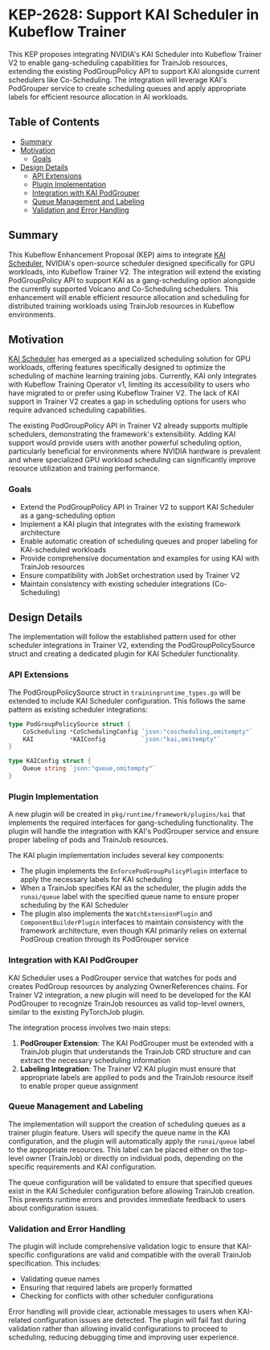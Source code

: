# KEP-2628: Support KAI Scheduler in Kubeflow Trainer

This KEP proposes integrating NVIDIA's KAI Scheduler into Kubeflow Trainer V2 to enable gang-scheduling capabilities for TrainJob resources, extending the existing PodGroupPolicy API to support KAI alongside current schedulers like Co-Scheduling. The integration will leverage KAI's PodGrouper service to create scheduling queues and apply appropriate labels for efficient resource allocation in AI workloads.

## Table of Contents

- [Summary](#summary)
- [Motivation](#motivation)
  - [Goals](#goals)
- [Design Details](#design-details)
  - [API Extensions](#api-extensions)
  - [Plugin Implementation](#plugin-implementation)
  - [Integration with KAI PodGrouper](#integration-with-kai-podgrouper)
  - [Queue Management and Labeling](#queue-management-and-labeling)
  - [Validation and Error Handling](#validation-and-error-handling)

## Summary

This Kubeflow Enhancement Proposal (KEP) aims to integrate [KAI Scheduler](https://github.com/NVIDIA/KAI-Scheduler), NVIDIA's open-source scheduler designed specifically for GPU workloads, into Kubeflow Trainer V2. The integration will extend the existing PodGroupPolicy API to support KAI as a gang-scheduling option alongside the currently supported Volcano and Co-Scheduling schedulers. This enhancement will enable efficient resource allocation and scheduling for distributed training workloads using TrainJob resources in Kubeflow environments.

## Motivation

[KAI Scheduler](https://github.com/NVIDIA/KAI-Scheduler) has emerged as a specialized scheduling solution for GPU workloads, offering features specifically designed to optimize the scheduling of machine learning training jobs. Currently, KAI only integrates with Kubeflow Training Operator v1, limiting its accessibility to users who have migrated to or prefer using Kubeflow Trainer V2. The lack of KAI support in Trainer V2 creates a gap in scheduling options for users who require advanced scheduling capabilities.

The existing PodGroupPolicy API in Trainer V2 already supports multiple schedulers, demonstrating the framework's extensibility. Adding KAI support would provide users with another powerful scheduling option, particularly beneficial for environments where NVIDIA hardware is prevalent and where specialized GPU workload scheduling can significantly improve resource utilization and training performance.

### Goals

- Extend the PodGroupPolicy API in Trainer V2 to support KAI Scheduler as a gang-scheduling option
- Implement a KAI plugin that integrates with the existing framework architecture
- Enable automatic creation of scheduling queues and proper labeling for KAI-scheduled workloads
- Provide comprehensive documentation and examples for using KAI with TrainJob resources
- Ensure compatibility with JobSet orchestration used by Trainer V2
- Maintain consistency with existing scheduler integrations (Co-Scheduling)


## Design Details

The implementation will follow the established pattern used for other scheduler integrations in Trainer V2, extending the PodGroupPolicySource struct and creating a dedicated plugin for KAI Scheduler functionality.

### API Extensions

The PodGroupPolicySource struct in `trainingruntime_types.go` will be extended to include KAI Scheduler configuration. This follows the same pattern as existing scheduler integrations:

```go
type PodGroupPolicySource struct {
    CoScheduling *CoSchedulingConfig `json:"coscheduling,omitempty"`
    KAI          *KAIConfig          `json:"kai,omitempty"`
}

type KAIConfig struct {
    Queue string `json:"queue,omitempty"`
}
```

### Plugin Implementation

A new plugin will be created in `pkg/runtime/framework/plugins/kai` that implements the required interfaces for gang-scheduling functionality. The plugin will handle the integration with KAI's PodGrouper service and ensure proper labeling of pods and TrainJob resources.

The KAI plugin implementation includes several key components:

- The plugin implements the `EnforcePodGroupPolicyPlugin` interface to apply the necessary labels for KAI scheduling
- When a TrainJob specifies KAI as the scheduler, the plugin adds the `runai/queue` label with the specified queue name to ensure proper scheduling by the KAI Scheduler
- The plugin also implements the `WatchExtensionPlugin` and `ComponentBuilderPlugin` interfaces to maintain consistency with the framework architecture, even though KAI primarily relies on external PodGroup creation through its PodGrouper service

### Integration with KAI PodGrouper

KAI Scheduler uses a PodGrouper service that watches for pods and creates PodGroup resources by analyzing OwnerReferences chains. For Trainer V2 integration, a new plugin will need to be developed for the KAI PodGrouper to recognize TrainJob resources as valid top-level owners, similar to the existing PyTorchJob plugin.

The integration process involves two main steps:

1. **PodGrouper Extension**: The KAI PodGrouper must be extended with a TrainJob plugin that understands the TrainJob CRD structure and can extract the necessary scheduling information
2. **Labeling Integration**: The Trainer V2 KAI plugin must ensure that appropriate labels are applied to pods and the TrainJob resource itself to enable proper queue assignment

### Queue Management and Labeling

The implementation will support the creation of scheduling queues as a trainer plugin feature. Users will specify the queue name in the KAI configuration, and the plugin will automatically apply the `runai/queue` label to the appropriate resources. This label can be placed either on the top-level owner (TrainJob) or directly on individual pods, depending on the specific requirements and KAI configuration.

The queue configuration will be validated to ensure that specified queues exist in the KAI Scheduler configuration before allowing TrainJob creation. This prevents runtime errors and provides immediate feedback to users about configuration issues.

### Validation and Error Handling

The plugin will include comprehensive validation logic to ensure that KAI-specific configurations are valid and compatible with the overall TrainJob specification. This includes:

- Validating queue names
- Ensuring that required labels are properly formatted
- Checking for conflicts with other scheduler configurations

Error handling will provide clear, actionable messages to users when KAI-related configuration issues are detected. The plugin will fail fast during validation rather than allowing invalid configurations to proceed to scheduling, reducing debugging time and improving user experience.